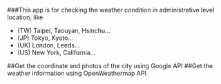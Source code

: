 ###This app is for checking the weather condition in administrative level location, like
- (TW) Taipei, Taouyan, Hsinchu... 
- (JP) Tokyo, Kyoto...
- (UK) London, Leeds...
- (US) New York, California...

##Get the coordinate and photos of the city using Google API
##Get the weather information using OpenWeathermap API